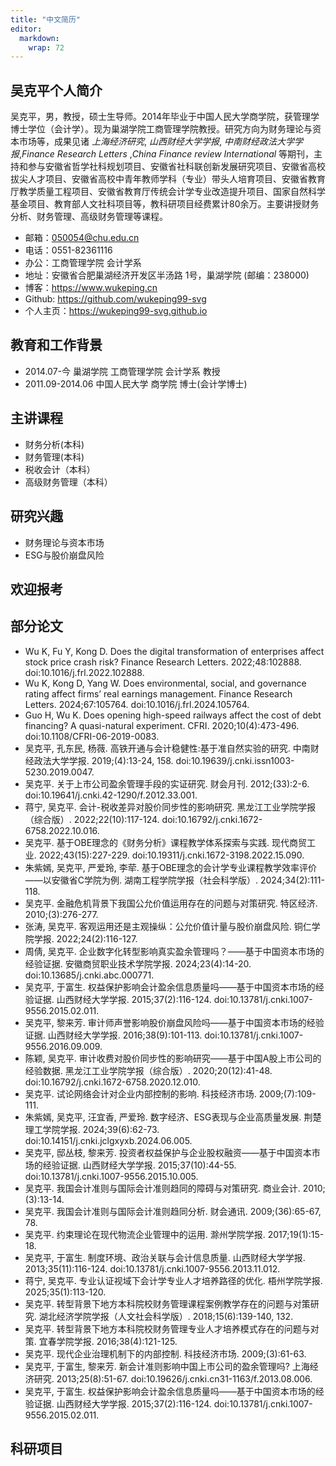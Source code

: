 ```yaml
---
title: "中文简历"
editor: 
  markdown: 
    wrap: 72
---
```


## 吴克平个人简介

吴克平，男，教授，硕士生导师。2014年毕业于中国人民大学商学院，获管理学博士学位（会计学）。现为巢湖学院工商管理学院教授。研究方向为财务理论与资本市场等，成果见诸 *上海经济研究*, *山西财经大学学报*, *中南财经政法大学学报*,*Finance Research Letters* ,*China Finance review International* 等期刊，主持和参与安徽省哲学社科规划项目、安徽省社科联创新发展研究项目、安徽省高校拔尖人才项目、安徽省高校中青年教师学科（专业）带头人培育项目、安徽省教育厅教学质量工程项目、安徽省教育厅传统会计学专业改造提升项目、国家自然科学基金项目、教育部人文社科项目等，教科研项目经费累计80余万。主要讲授财务分析、财务管理、高级财务管理等课程。

- 邮箱：050054@chu.edu.cn
- 电话：0551-82361116
- 办公：工商管理学院 会计学系
- 地址：安徽省合肥巢湖经济开发区半汤路 1号，巢湖学院 (邮编：238000)
- 博客：<https://www.wukeping.cn>
- Github: <https://github.com/wukeping99-svg>
- 个人主页：<https://wukeping99-svg.github.io>

## 教育和工作背景

- 2014.07-今 巢湖学院 工商管理学院 会计学系 教授
- 2011.09-2014.06 中国人民大学 商学院 博士(会计学博士)


## 主讲课程
- 财务分析(本科)
- 财务管理(本科)
- 税收会计（本科）
- 高级财务管理（本科）

## 研究兴趣

- 财务理论与资本市场
- ESG与股价崩盘风险

## 欢迎报考





## 部分论文
- Wu K, Fu Y, Kong D. Does the digital transformation of enterprises affect stock price crash risk? Finance Research Letters. 2022;48:102888. doi:10.1016/j.frl.2022.102888.
- Wu K, Kong D, Yang W. Does environmental, social, and governance rating affect firms’ real earnings management. Finance Research Letters. 2024;67:105764. doi:10.1016/j.frl.2024.105764.
- Guo H, Wu K. Does opening high-speed railways affect the cost of debt financing? A quasi-natural experiment. CFRI. 2020;10(4):473-496. doi:10.1108/CFRI-06-2019-0083.
- 吴克平, 孔东民, 杨薇. 高铁开通与会计稳健性:基于准自然实验的研究. 中南财经政法大学学报. 2019;(4):13-24, 158. doi:10.19639/j.cnki.issn1003-5230.2019.0047.
- 吴克平. 关于上市公司盈余管理手段的实证研究. 财会月刊. 2012;(33):2-6. doi:10.19641/j.cnki.42-1290/f.2012.33.001.
- 蒋宁, 吴克平. 会计-税收差异对股价同步性的影响研究. 黑龙江工业学院学报（综合版）. 2022;22(10):117-124. doi:10.16792/j.cnki.1672-6758.2022.10.016.
- 吴克平. 基于OBE理念的《财务分析》课程教学体系探索与实践. 现代商贸工业. 2022;43(15):227-229. doi:10.19311/j.cnki.1672-3198.2022.15.090.
- 朱紫嫣, 吴克平, 严爱玲, 李荦. 基于OBE理念的会计学专业课程教学效率评价——以安徽省C学院为例. 湖南工程学院学报（社会科学版）. 2024;34(2):111-118.
- 吴克平. 金融危机背景下我国公允价值运用存在的问题与对策研究. 特区经济. 2010;(3):276-277.
- 张涛, 吴克平. 客观运用还是主观操纵：公允价值计量与股价崩盘风险. 铜仁学院学报. 2022;24(2):116-127.
- 周倩, 吴克平. 企业数字化转型影响真实盈余管理吗？——基于中国资本市场的经验证据. 安徽商贸职业技术学院学报. 2024;23(4):14-20. doi:10.13685/j.cnki.abc.000771.
- 吴克平, 于富生. 权益保护影响会计盈余信息质量吗——基于中国资本市场的经验证据. 山西财经大学学报. 2015;37(2):116-124. doi:10.13781/j.cnki.1007-9556.2015.02.011.
- 吴克平, 黎来芳. 审计师声誉影响股价崩盘风险吗——基于中国资本市场的经验证据. 山西财经大学学报. 2016;38(9):101-113. doi:10.13781/j.cnki.1007-9556.2016.09.009.
- 陈颖, 吴克平. 审计收费对股价同步性的影响研究——基于中国A股上市公司的经验数据. 黑龙江工业学院学报（综合版）. 2020;20(12):41-48. doi:10.16792/j.cnki.1672-6758.2020.12.010.
- 吴克平. 试论网络会计对企业内部控制的影响. 科技经济市场. 2009;(7):109-111.
- 朱紫嫣, 吴克平, 汪宜香, 严爱玲. 数字经济、ESG表现与企业高质量发展. 荆楚理工学院学报. 2024;39(6):62-73. doi:10.14151/j.cnki.jclgxyxb.2024.06.005.
- 吴克平, 邸丛枝, 黎来芳. 投资者权益保护与企业股权融资——基于中国资本市场的经验证据. 山西财经大学学报. 2015;37(10):44-55. doi:10.13781/j.cnki.1007-9556.2015.10.005.
- 吴克平. 我国会计准则与国际会计准则趋同的障碍与对策研究. 商业会计. 2010;(3):13-14.
- 吴克平. 我国会计准则与国际会计准则趋同分析. 财会通讯. 2009;(36):65-67, 78.
- 吴克平. 约束理论在现代物流企业管理中的运用. 滁州学院学报. 2017;19(1):15-18.
- 吴克平, 于富生. 制度环境、政治关联与会计信息质量. 山西财经大学学报. 2013;35(11):116-124. doi:10.13781/j.cnki.1007-9556.2013.11.012.
- 蒋宁, 吴克平. 专业认证视域下会计学专业人才培养路径的优化. 梧州学院学报. 2025;35(1):113-120.
- 吴克平. 转型背景下地方本科院校财务管理课程案例教学存在的问题与对策研究. 湖北经济学院学报（人文社会科学版）. 2018;15(6):139-140, 132.
- 吴克平. 转型背景下地方本科院校财务管理专业人才培养模式存在的问题与对策. 宜春学院学报. 2016;38(4):121-125.
- 吴克平. 现代企业治理机制下的内部控制. 科技经济市场. 2009;(3):61-63.
- 吴克平, 于富生, 黎来芳. 新会计准则影响中国上市公司的盈余管理吗? 上海经济研究. 2013;25(8):51-67. doi:10.19626/j.cnki.cn31-1163/f.2013.08.006.
- 吴克平, 于富生. 权益保护影响会计盈余信息质量吗——基于中国资本市场的经验证据. 山西财经大学学报. 2015;37(2):116-124. doi:10.13781/j.cnki.1007-9556.2015.02.011.





## 科研项目



<!-- ![](https://fig-lianxh.oss-cn-shenzhen.aliyuncs.com/LianxhHome.PNG) -->